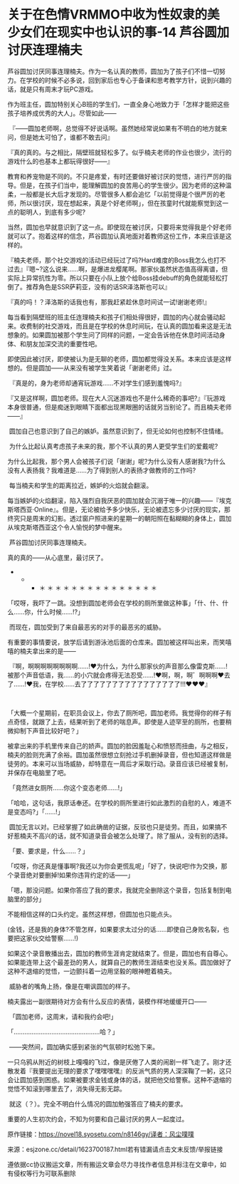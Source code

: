 # 关于在色情VRMMO中收为性奴隶的美少女们在现实中也认识的事-14 芦谷圆加讨厌连理楠夫

芦谷圆加讨厌同事连理楠夫。作为一名认真的教师，圆加为了孩子们不惜一切努力。在学校的时候不必多说，回到家后也专心于备课和思考教学方针，说到兴趣的话，就是只有周末才玩PC游戏。

作为班主任，圆加特别关心B班的学生们，一直全身心地致力于「怎样才能把这些孩子培养成优秀的大人」。尽管如此——

 『——圆加老师啊，总觉得不好说话啊。虽然她经常说如果有不明白的地方就来问，但是她太可怕了，谁都不敢去问』

『真的真的。与之相比，隔壁班就轻松多了。似乎楠夫老师的作业也很少，流行的游戏什么的也基本上都玩得很好——』 

教育和养宠物是不同的。不只是疼爱，有时还要做好被讨厌的觉悟，进行严厉的指导。但是，在孩子们当中，能理解圆加的良苦用心的学生很少。因为老师的这种温柔，一般都是长大后才发现的。尽管很多人都会追忆「以前觉得是个很严厉的老师，所以很讨厌，现在想起来，真是个好老师啊」，但在孩童时代就能察觉到这一点的聪明人，到底有多少呢?

当然，圆加也早就意识到了这一点。即使现在被讨厌，只要将来觉得我是个好老师就可以了。抱着这样的信念，芦谷圆加认真地面对着教师这份工作，本来应该是这样的。 

『楠夫老师，那个社交游戏的活动已经玩过了吗?Hard难度的Boss我怎么也打不过去』『嗯~?这么说来……啊，是爆进龙樱尾啊。那家伙虽然状态值高得离谱，但实际上异常抗性为零。所以只要在小队上放个给Boss挂debuff的角色就能轻松打倒了。推荐角色是SSR萨莉亚，没有的话SR泽洛斯也可以』

『真的吗！？泽洛斯的话我也有，那我赶紧趁休息时间试一试!谢谢老师!』 

每当看到隔壁班的班主任连理楠夫和孩子们相处得很好，圆加的内心就会骚动起来。收费制的社交游戏，而且是在学校的休息时间玩，在认真的圆加看来这是无法想象的。如果圆加被那个学生问了同样的问题，一定会告诉他在休息时间活动身体、和朋友加深交流的重要性吧。

即使因此被讨厌，即使被认为是无聊的老师，圆加都觉得没关系。本来应该是这样想的。但是圆加——从来没有被学生笑着说「谢谢老师」过。

 『真是的，身为老师却通宵玩游戏……不对学生们感到羞愧吗?』

『又是这样啊，圆加老师。现在大人沉迷游戏也不是什么稀奇的事吧?』『玩游戏本身很普通，但是痴迷到眼睛下面都出现黑眼圈的话就另当别论了。而且楠夫老师——』

 圆加自己也意识到了自己的嫉妒。虽然意识到了，但无论如何也控制不住情绪。

 为什么比起认真考虑孩子未来的我，那个不认真的男人更受学生们的爱戴呢?

为什么比起我，那个男人会被孩子们说「谢谢」呢?为什么没有人感谢我?为什么没有人表扬我？我难道是……为了得到别人的表扬才做教师的工作吗?

 每当楠夫和学生的距离拉近，嫉妒的火焰就会翻滚。

每当嫉妒的火焰翻滚，陷入强烈自我厌恶的圆加就会沉溺于唯一的兴趣——『埃克斯塔西亚·Online』。但是，无论被给予多少快乐，无论被遗忘多少讨厌的现实，那终究只是周末的幻影。透过窗户照进来的星期一的朝阳照在黏糊糊的身体上，圆加从埃克斯塔西亚这个令人愉悦的梦中醒来。

 芦谷圆加讨厌同事连理楠夫。

真的真的——从心底里，最讨厌了。 

* * * ＊ ＊ ＊ ＊ ＊ ＊ ＊ ＊ ＊ ＊ ＊ ＊ ＊ ＊ ＊ 

「哎呀，我吓了一跳。没想到圆加老师会在学校的厕所里做这种事」「什、什、什么……你，什么时候……!?」

 而现在，圆加受到了来自最恶劣的对手的最恶劣的威胁。

有重要的事情要说，放学后请到游泳池后面的仓库来。圆加被这样叫出来，而笑嘻嘻的楠夫拿出来的是—— 

 『啊，啊啊啊啊啊啊啊啊……!♥为什么，为什么那家伙的声音那么像雷克斯……!被那个声音低语，我……的小穴就会疼得无法忍受……!♥啊，啊，啊゛啊啊啊♥去了……!♥我，在学校……去了了了了了了了了了了了了了了了了!!!♥♥♥』

  

「大概一个星期前，在职员会议上，你去了厕所吧，圆加老师。我觉得你的样子有点奇怪，就跟了上去，结果听到了老师的喘息声。即使是人迹罕至的厕所，也要稍微抑制下声音比较好吧？」 

被拿出来的手机里传来自己的娇声。圆加的脸因羞耻心和愤怒而扭曲，与之相反，楠夫的脸则充满了余裕。圆加虽然很想立刻抢过手机删掉录音，但也知道这样做是徒劳的。本来可以当场威胁，却特意在一周后才采取行动。录音应该已经被复制，并保存在电脑里了吧。

 「竟然进女厕所……你这个变态老师……!」

「哈哈，这句话，我原话奉还。在学校的厕所里进行如此激烈的自慰的人，难道不是变态吗?」「……!」

 圆加无言以对。已经掌握了如此确凿的证据，反驳也只是徒劳。而且，如果搞不好惹楠夫不高兴的话，就不知道录音会被怎么处理了。除了服从，没有别的选择。

 「要、要求是，什么……？」

「哎呀，你还真是懂事啊?我还以为你会更慌乱呢」「好了，快说吧!作为交换，那个录音绝对要删掉!如果你违背约定的话——」

「嗯，那没问题。如果你答应了我的要求，我就完全删除这个录音，包括复制到电脑里的部分」 

不能相信这样的口头约定。虽然这样想，但圆加也只能点头。 

(金钱，还是我的身体?不管怎样，如果要求太过分的话……即使自己身败名裂，也要把这家伙交给警察……!) 

如果这个录音散播出去，圆加的教师生涯肯定就结束了。但是，圆加也有自尊心。如果能连带上这个最差劲的男人，就算自己的教师生涯结束也没关系。圆加做好了这种不退缩的觉悟，一边颤抖着一边用坚毅的眼神瞪着楠夫。

 威胁者的嘴角上扬，像是在嘲讽圆加的样子。

楠夫露出一副很期待对方会有什么反应的表情，装模作样地缓缓开口—— 

 「圆加老师，这周末，请和我约会吧!」

「…………………………………………哈？」 

 ——突然间，圆加确实感到紧张的气氛顿时松弛下来。

一只乌鸦从附近的树枝上嘎嘎的飞过，像是厌倦了人类的闹剧一样飞走了。刚才还散发着『我要提出无理的要求了嘿嘿嘿嘿』的反派气质的男人深深鞠了一躬，这只会让圆加感到困惑。如果被要求金钱或身体的话，就把他交给警察。这种不退缩的觉悟不知滚到哪里去了，消失得无影无踪。

 就这（？）。完全不明白什么情况的圆加勉强答应了楠夫的要求。

重要的人生初次约会，不知为何要和自己最讨厌的男人一起度过。 

原作链接：https://novel18.syosetu.com/n8146gy/译者：风尘噗噗

来源：esjzone.cc/detail/1623700187.html若有错漏请点击文末反馈/举报链接

遵依据cc协议搬运文章，所有搬运文章会尽力寻找作者信息并标注在文章中，如有侵权等行为可联系删除